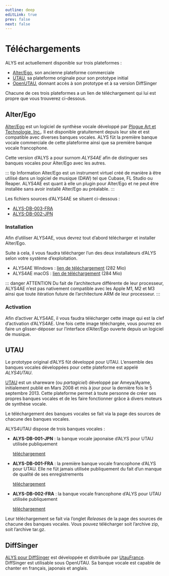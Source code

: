 ```yaml
---
outline: deep
editLink: true
prev: false
next: false
---
```


# Téléchargements

ALYS est actuellement disponible sur trois plateformes :
- [Alter/Ego](#alter-ego), son ancienne plateforme commerciale
- [UTAU](#utau), sa plateforme originale pour son prototype initial
- [OpenUTAU](#diffsinger-pour-openutau), donnant accès à son prototype
  et à sa version DiffSinger

Chacune de ces trois plateformes a un lien de téléchargement qui lui
est propre que vous trouverez ci-dessous.

## Alter/Ego
[Alter/Ego](https://www.plogue.com/products/alter-ego.html) est un
logiciel de synthèse vocale développé par [Plogue Art et Technologie,
Inc.](https://www.plogue.com/). Il est disponible gratuitement depuis
leur site et est compatible avec diverses banques vocales. ALYS fût la
première banque vocale commerciale de cette plateforme ainsi que sa
première banque vocale francophone.

Cette version d’ALYS a pour surnom *ALYS4AE* afin de distinguer ses
banques vocales pour Alter/Ego avec les autres.

::: tip Information
Alter/Ego est un instrument virtuel créé de manière à être utilisé
dans un logiciel de musique (DAW) tel que Cubase, FL Studio ou Reaper.
ALYS4AE est quant à elle un plugin pour Alter/Ego et ne peut être
installée sans avoir installé Alter/Ego au préalable.
:::

Les fichiers sources d’ALYS4AE se situent ci-dessous :
- [ALYS-DB-003-FRA](https://labs.phundrak.com/ALYS/ALYS-DB-003-FRA)
- [ALYS-DB-002-JPN](https://labs.phundrak.com/ALYS/ALYS-DB-002-JPN)

### Installation
Afin d’utiliser ALYS4AE, vous devrez tout d’abord télécharger et
installer Alter/Ego.

Suite à cela, il vous faudra télécharger l’un des deux installateurs
d’ALYS selon votre système d’exploitation.

- ALYS4AE Windows : [lien de téléchargement](https://labs.phundrak.com/ALYS/ALYS/media/branch/main/installers/VoxWave_ALYS_for_AlterEgo_v1.101.exe) (282 Mio)
- ALYS4AE macOS : [lien de téléchargement](https://labs.phundrak.com/ALYS/ALYS/media/branch/main/installers/VoxWave_ALYS_for_AlterEgo_v1.101.pkg) (284 Mio)

::: danger ATTENTION
Du fait de l’architecture différente de leur processeur, ALYS4AE n’est
pas nativement compatible avec les Apple M1, M2 et M3 ainsi que toute
itération future de l’architecture ARM de leur processeur.
:::

### Activation
Afin d’activer ALYS4AE, il vous faudra télécharger cette image qui est
la clef d’activation d’ALYS4AE. Une fois cette image téléchargée, vous
pourrez en faire un glisser-déposer sur l’interface d’Alter/Ego
ouverte depuis un logiciel de musique.

## UTAU
Le prototype original d’ALYS fût développé pour UTAU. L’ensemble des
banques vocales développées pour cette plateforme est appelé
*ALYS4UTAU*.

[UTAU](http://utau2008.xrea.jp/) est un shareware (ou *partagiciel*)
développé par Ameya/Ayame, initialement publié en Mars 2008 et mis à
jour pour la dernière fois le 5 septembre 2013. Cette plateforme
permet à toute personne de créer ses propres banques vocales et de les
faire fonctionner grâce à divers moteurs de synthèse vocale.

Le téléchargement des banques vocales se fait via la page des sources de chacune des banques vocales.

ALYS4UTAU dispose de trois banques vocales :
- **ALYS-DB-001-JPN** : la banque vocale japonaise d’ALYS pour UTAU
  utilisée publiquement

  [téléchargement](https://labs.phundrak.com/ALYS/ALYS-DB-001-JPN/releases)

- **ALYS-DB-001-FRA** : la première banque vocale francophone d’ALYS
  pour UTAU. Elle ne fût jamais utilisée publiquement du fait d’un
  manque de qualité de ses enregistrements

  [téléchargement](https://labs.phundrak.com/ALYS/ALYS-DB-001-FRA/releases)

- **ALYS-DB-002-FRA** : la banque vocale francophone d’ALYS pour UTAU
  utilisée publiquement

  [téléchargement](https://labs.phundrak.com/ALYS/ALYS-DB-002-FRA/releases)

Leur téléchargement se fait via l’onglet *Releases* de la page des
sources de chacune des banques vocales. Vous pouvez télécharger soit
l’archive zip, soit l’archive tar.gz.

## DiffSinger
[ALYS pour DiffSinger](https://www.alys.utaufrance.com/) est
développée et distribuée par [UtauFrance](https://utaufrance.com/).
DiffSinger est utilisable sous OpenUTAU. Sa banque vocale est capable
de chanter en français, japonais et anglais.
